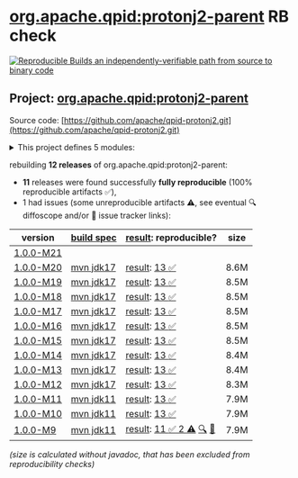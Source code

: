 [org.apache.qpid:protonj2-parent](https://central.sonatype.com/artifact/org.apache.qpid/protonj2-parent/versions) RB check
=======

[![Reproducible Builds](https://reproducible-builds.org/images/logos/rb.svg) an independently-verifiable path from source to binary code](https://reproducible-builds.org/)

## Project: [org.apache.qpid:protonj2-parent](https://central.sonatype.com/artifact/org.apache.qpid/protonj2-parent/versions)

Source code: [https://github.com/apache/qpid-protonj2.git](https://github.com/apache/qpid-protonj2.git)

<details><summary>This project defines 5 modules:</summary>

* [org.apache.qpid:apache-qpid-protonj2](https://central.sonatype.com/artifact/org.apache.qpid/apache-qpid-protonj2/1.0.0-M20)
* [org.apache.qpid:protonj2](https://central.sonatype.com/artifact/org.apache.qpid/protonj2/1.0.0-M20)
* [org.apache.qpid:protonj2-client](https://central.sonatype.com/artifact/org.apache.qpid/protonj2-client/1.0.0-M20)
* [org.apache.qpid:protonj2-parent](https://central.sonatype.com/artifact/org.apache.qpid/protonj2-parent/1.0.0-M20)
* [org.apache.qpid:protonj2-test-driver](https://central.sonatype.com/artifact/org.apache.qpid/protonj2-test-driver/1.0.0-M20)
</details>

rebuilding **12 releases** of org.apache.qpid:protonj2-parent:
- **11** releases were found successfully **fully reproducible** (100% reproducible artifacts :white_check_mark:),
- 1 had issues (some unreproducible artifacts :warning:, see eventual :mag: diffoscope and/or :memo: issue tracker links):

| version | [build spec](/BUILDSPEC.md) | [result](https://reproducible-builds.org/docs/jvm/): reproducible? | size |
| -- | --------- | ------ | -- |
| [1.0.0-M21](https://central.sonatype.com/artifact/org.apache.qpid/protonj2-parent/1.0.0-M21/pom) | | | |
| [1.0.0-M20](https://central.sonatype.com/artifact/org.apache.qpid/protonj2-parent/1.0.0-M20/pom) | [mvn jdk17](protonj2-1.0.0-M20.buildspec) | [result](protonj2-parent-1.0.0-M20.buildinfo): [13 :white_check_mark: ](protonj2-parent-1.0.0-M20.buildcompare) | 8.6M |
| [1.0.0-M19](https://central.sonatype.com/artifact/org.apache.qpid/protonj2-parent/1.0.0-M19/pom) | [mvn jdk17](protonj2-1.0.0-M19.buildspec) | [result](protonj2-parent-1.0.0-M19.buildinfo): [13 :white_check_mark: ](protonj2-parent-1.0.0-M19.buildcompare) | 8.5M |
| [1.0.0-M18](https://central.sonatype.com/artifact/org.apache.qpid/protonj2-parent/1.0.0-M18/pom) | [mvn jdk17](protonj2-1.0.0-M18.buildspec) | [result](protonj2-parent-1.0.0-M18.buildinfo): [13 :white_check_mark: ](protonj2-parent-1.0.0-M18.buildcompare) | 8.5M |
| [1.0.0-M17](https://central.sonatype.com/artifact/org.apache.qpid/protonj2-parent/1.0.0-M17/pom) | [mvn jdk17](protonj2-1.0.0-M17.buildspec) | [result](protonj2-parent-1.0.0-M17.buildinfo): [13 :white_check_mark: ](protonj2-parent-1.0.0-M17.buildcompare) | 8.5M |
| [1.0.0-M16](https://central.sonatype.com/artifact/org.apache.qpid/protonj2-parent/1.0.0-M16/pom) | [mvn jdk17](protonj2-1.0.0-M16.buildspec) | [result](protonj2-parent-1.0.0-M16.buildinfo): [13 :white_check_mark: ](protonj2-parent-1.0.0-M16.buildcompare) | 8.5M |
| [1.0.0-M15](https://central.sonatype.com/artifact/org.apache.qpid/protonj2-parent/1.0.0-M15/pom) | [mvn jdk17](protonj2-1.0.0-M15.buildspec) | [result](protonj2-parent-1.0.0-M15.buildinfo): [13 :white_check_mark: ](protonj2-parent-1.0.0-M15.buildcompare) | 8.5M |
| [1.0.0-M14](https://central.sonatype.com/artifact/org.apache.qpid/protonj2-parent/1.0.0-M14/pom) | [mvn jdk17](protonj2-1.0.0-M14.buildspec) | [result](protonj2-parent-1.0.0-M14.buildinfo): [13 :white_check_mark: ](protonj2-parent-1.0.0-M14.buildcompare) | 8.4M |
| [1.0.0-M13](https://central.sonatype.com/artifact/org.apache.qpid/protonj2-parent/1.0.0-M13/pom) | [mvn jdk17](protonj2-1.0.0-M13.buildspec) | [result](protonj2-parent-1.0.0-M13.buildinfo): [13 :white_check_mark: ](protonj2-parent-1.0.0-M13.buildcompare) | 8.4M |
| [1.0.0-M12](https://central.sonatype.com/artifact/org.apache.qpid/protonj2-parent/1.0.0-M12/pom) | [mvn jdk17](protonj2-1.0.0-M12.buildspec) | [result](protonj2-parent-1.0.0-M12.buildinfo): [13 :white_check_mark: ](protonj2-parent-1.0.0-M12.buildcompare) | 8.3M |
| [1.0.0-M11](https://central.sonatype.com/artifact/org.apache.qpid/protonj2-parent/1.0.0-M11/pom) | [mvn jdk11](protonj2-1.0.0-M11.buildspec) | [result](protonj2-parent-1.0.0-M11.buildinfo): [13 :white_check_mark: ](protonj2-parent-1.0.0-M11.buildcompare) | 7.9M |
| [1.0.0-M10](https://central.sonatype.com/artifact/org.apache.qpid/protonj2-parent/1.0.0-M10/pom) | [mvn jdk11](protonj2-1.0.0-M10.buildspec) | [result](protonj2-parent-1.0.0-M10.buildinfo): [13 :white_check_mark: ](protonj2-parent-1.0.0-M10.buildcompare) | 7.9M |
| [1.0.0-M9](https://central.sonatype.com/artifact/org.apache.qpid/protonj2-parent/1.0.0-M9/pom) | [mvn jdk11](protonj2-1.0.0-M9.buildspec) | [result](protonj2-parent-1.0.0-M9.buildinfo): [11 :white_check_mark:  2 :warning:](protonj2-parent-1.0.0-M9.buildcompare) [:mag:](protonj2-parent-1.0.0-M9.diffoscope) [:memo:](https://github.com/apache/qpid-protonj2/pull/4) | 7.9M |

<i>(size is calculated without javadoc, that has been excluded from reproducibility checks)</i>
